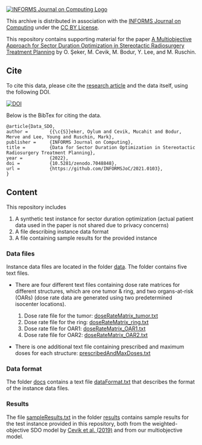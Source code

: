[![INFORMS Journal on Computing Logo](https://INFORMSJoC.github.io/logos/INFORMS_Journal_on_Computing_Header.jpg)](https://pubsonline.informs.org/journal/ijoc)

This archive is distributed in association with the [INFORMS Journal on Computing](https://pubsonline.informs.org/journal/ijoc) under the [CC BY License](LICENSE).

This repository contains supporting material for the paper [A Multiobjective Approach for Sector Duration Optimization in Stereotactic Radiosurgery Treatment Planning](https://doi.org/????) by O. Şeker, M. Cevik, M. Bodur, Y. Lee, and M. Ruschin.


## Cite

To cite this data, please cite the [research article](https://doi.org/10.1287/????) and the data itself, using the following DOI.

[![DOI](https://zenodo.org/badge/524492449.svg)](https://zenodo.org/badge/latestdoi/524492449)


Below is the BibTex for citing the data.

```
@article{Data_SDO,
author =        {{\c{S}}eker, Oylum and Cevik, Mucahit and Bodur, Merve and Lee, Young and Ruschin, Mark},
publisher =     {INFORMS Journal on Computing},
title =         {Data for Sector Duration Optimization in Stereotactic Radiosurgery Treatment Planning},
year =          {2022},
doi =           {10.5281/zenodo.7048848},
url =           {https://github.com/INFORMSJoC/2021.0103},
}  
```

## Content

This repository includes

1. A synthetic test instance for sector duration optimization (actual patient data used in the paper is not shared due to privacy concerns)
1. A file describing instance data format  
1. A file containing sample results for the provided instance


### Data files

Instance data files are located in the folder [data](data). The folder contains five text files.

* There are four different text files containing dose rate matrices for different structures, which are one tumor & ring, and two organs-at-risk (OARs) (dose rate data are generated using two predetermined isocenter locations).
    1. Dose rate file for the tumor: [doseRateMatrix_tumor.txt](data/doseRateMatrix_tumor.txt)
    1. Dose rate file for the ring: [doseRateMatrix_ring.txt](data/doseRateMatrix_ring.txt)
    1. Dose rate file for OAR1: [doseRateMatrix_OAR1.txt](data/doseRateMatrix_OAR1.txt)
    1. Dose rate file for OAR2: [doseRateMatrix_OAR2.txt](data/doseRateMatrix_OAR2.txt) 

* There is one additional text file containing prescribed and maximum doses for each structure: [prescribedAndMaxDoses.txt](data/prescribedAndMaxDoses.txt)

### Data format
The folder [docs](docs) contains a text file [dataFormat.txt](docs/dataFormat.txt) that describes the format of the instance data files.

### Results
The file [sampleResults.txt](results/sampleResults.txt) in the folder [results](results) contains sample results for the test instance provided in this repository, both from the weighted-objective SDO model by [Cevik et al. (2019)](https://doi.org/10.1088/1361-6560/aaf7ce) and from our multiobjective model.
